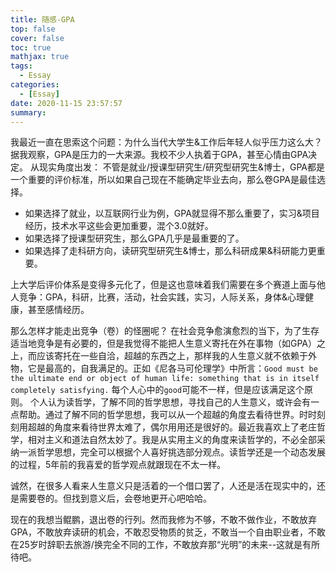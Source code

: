 ```yaml
---
title: 随感-GPA
top: false
cover: false
toc: true
mathjax: true
tags:
  - Essay
categories:
  - [Essay]
date: 2020-11-15 23:57:57
summary:
---
```


我最近一直在思索这个问题：为什么当代大学生&工作后年轻人似乎压力这么大？据我观察，GPA是压力的一大来源。我校不少人执着于GPA，甚至心情由GPA决定。
从现实角度出发：
不管是就业/授课型研究生/研究型研究生&博士，GPA都是一个重要的评价标准，所以如果自己现在不能确定毕业去向，那么卷GPA是最佳选择。
- 如果选择了就业，以互联网行业为例，GPA就显得不那么重要了，实习&项目经历，技术水平这些会更加重要，混个3.0就好。
- 如果选择了授课型研究生，那么GPA几乎是最重要的了。
- 如果选择了走科研方向，读研究型研究生&博士，那么科研成果&科研能力更重要。

上大学后评价体系是变得多元化了，但是这也意味着我们需要在多个赛道上面与他人竞争：GPA，科研，比赛，活动，社会实践，实习，人际关系，身体&心理健康，甚至感情经历。

那么怎样才能走出竞争（卷）的怪圈呢？
在社会竞争愈演愈烈的当下，为了生存适当地竞争是有必要的，但是我觉得不能把人生意义寄托在外在事物（如GPA）之上，而应该寄托在一些自洽，超越的东西之上，那样我的人生意义就不依赖于外物，它是最高的，自我满足的。正如《尼各马可伦理学》中所言：`Good must be the ultimate end or object of human life: something that is in itself completely satisfying.` 每个人心中的`good`可能不一样，但是应该满足这个原则。
个人认为读哲学，了解不同的哲学思想，寻找自己的人生意义，或许会有一点帮助。通过了解不同的哲学思想，我可以从一个超越的角度去看待世界。时时刻刻用超越的角度来看待世界太难了，偶尔用用还是很好的。最近我喜欢上了老庄哲学，相对主义和道法自然太妙了。我是从实用主义的角度来读哲学的，不必全部采纳一派哲学思想，完全可以根据个人喜好挑选部分观点。读哲学还是一个动态发展的过程，5年前的我喜爱的哲学观点就跟现在不太一样。

诚然，在很多人看来人生意义只是活着的一个借口罢了，人还是活在现实中的，还是需要卷的。但找到意义后，会卷地更开心吧哈哈。

现在的我想当鲲鹏，退出卷的行列。然而我修为不够，不敢不做作业，不敢放弃GPA，不敢放弃读研的机会，不敢忍受物质的贫乏，不敢当一个自由职业者，不敢在25岁时辞职去旅游/换完全不同的工作，不敢放弃那“光明”的未来--这就是有所待吧。